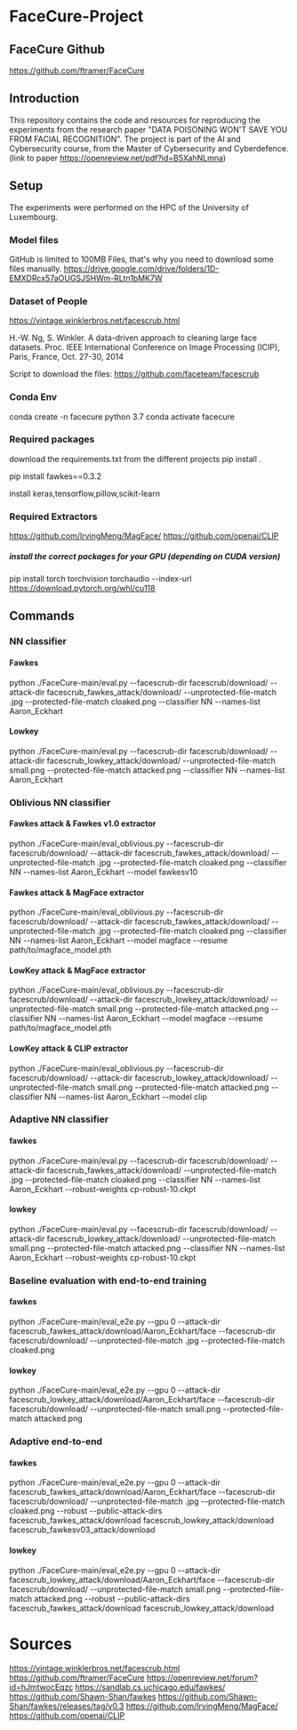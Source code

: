 # FaceCure-Project

## FaceCure Github

https://github.com/ftramer/FaceCure

## Introduction

This repository contains the code and resources for reproducing the experiments from the research paper "DATA POISONING WON'T SAVE YOU FROM FACIAL RECOGNITION". The project is part of the AI and Cybersecurity course, from the Master of Cybersecurity and Cyberdefence.
(link to paper https://openreview.net/pdf?id=B5XahNLmna)

## Setup

The experiments were performed on the HPC of the University of Luxembourg.

### Model files

GitHub is limited to 100MB Files, that's why you need to download some files manually.
https://drive.google.com/drive/folders/1D-EMXDRcx57aOUGSJSHWm-RLtn1bMK7W

### Dataset of People

https://vintage.winklerbros.net/facescrub.html

H.-W. Ng, S. Winkler.
A data-driven approach to cleaning large face datasets.
Proc. IEEE International Conference on Image Processing (ICIP), Paris, France, Oct. 27-30, 2014

Script to download the files:
https://github.com/faceteam/facescrub

### Conda Env

conda create -n facecure python 3.7
conda activate facecure

### Required packages

download the requirements.txt from the different projects
pip install .

pip install fawkes==0.3.2

install keras,tensorflow,pillow,scikit-learn

### Required Extractors

https://github.com/IrvingMeng/MagFace/
https://github.com/openai/CLIP

##### install the correct packages for your GPU (depending on CUDA version)

pip install torch torchvision torchaudio --index-url https://download.pytorch.org/whl/cu118

## Commands

### NN classifier

#### Fawkes

python ./FaceCure-main/eval.py --facescrub-dir facescrub/download/ --attack-dir facescrub_fawkes_attack/download/ --unprotected-file-match .jpg --protected-file-match cloaked.png --classifier NN --names-list Aaron_Eckhart

#### Lowkey

python ./FaceCure-main/eval.py --facescrub-dir facescrub/download/ --attack-dir facescrub_lowkey_attack/download/ --unprotected-file-match small.png --protected-file-match attacked.png --classifier NN --names-list Aaron_Eckhart

### Oblivious NN classifier

#### Fawkes attack & Fawkes v1.0 extractor

python ./FaceCure-main/eval_oblivious.py --facescrub-dir facescrub/download/ --attack-dir facescrub_fawkes_attack/download/ --unprotected-file-match .jpg --protected-file-match cloaked.png --classifier NN --names-list Aaron_Eckhart --model fawkesv10

#### Fawkes attack & MagFace extractor

python ./FaceCure-main/eval_oblivious.py --facescrub-dir facescrub/download/ --attack-dir facescrub_fawkes_attack/download/ --unprotected-file-match .jpg --protected-file-match cloaked.png --classifier NN --names-list Aaron_Eckhart --model magface --resume path/to/magface_model.pth

#### LowKey attack & MagFace extractor

python ./FaceCure-main/eval_oblivious.py --facescrub-dir facescrub/download/ --attack-dir facescrub_lowkey_attack/download/ --unprotected-file-match small.png --protected-file-match attacked.png --classifier NN --names-list Aaron_Eckhart --model magface --resume path/to/magface_model.pth

#### LowKey attack & CLIP extractor

python ./FaceCure-main/eval_oblivious.py --facescrub-dir facescrub/download/ --attack-dir facescrub_lowkey_attack/download/ --unprotected-file-match small.png --protected-file-match attacked.png --classifier NN --names-list Aaron_Eckhart --model clip

### Adaptive NN classifier

#### fawkes

python ./FaceCure-main/eval.py --facescrub-dir facescrub/download/ --attack-dir facescrub_fawkes_attack/download/ --unprotected-file-match .jpg --protected-file-match cloaked.png --classifier NN --names-list Aaron_Eckhart --robust-weights cp-robust-10.ckpt

#### lowkey

python ./FaceCure-main/eval.py --facescrub-dir facescrub/download/ --attack-dir facescrub_lowkey_attack/download/ --unprotected-file-match small.png --protected-file-match attacked.png --classifier NN --names-list Aaron_Eckhart --robust-weights cp-robust-10.ckpt

### Baseline evaluation with end-to-end training

#### fawkes

python ./FaceCure-main/eval_e2e.py --gpu 0 --attack-dir facescrub_fawkes_attack/download/Aaron_Eckhart/face --facescrub-dir facescrub/download/ --unprotected-file-match .jpg --protected-file-match cloaked.png

#### lowkey

python ./FaceCure-main/eval_e2e.py --gpu 0 --attack-dir facescrub_lowkey_attack/download/Aaron_Eckhart/face --facescrub-dir facescrub/download/ --unprotected-file-match small.png --protected-file-match attacked.png

### Adaptive end-to-end

#### fawkes

python ./FaceCure-main/eval_e2e.py --gpu 0 --attack-dir facescrub_fawkes_attack/download/Aaron_Eckhart/face --facescrub-dir facescrub/download/ --unprotected-file-match .jpg --protected-file-match cloaked.png --robust --public-attack-dirs facescrub_fawkes_attack/download facescrub_lowkey_attack/download facescrub_fawkesv03_attack/download

#### lowkey

python ./FaceCure-main/eval_e2e.py --gpu 0 --attack-dir facescrub_lowkey_attack/download/Aaron_Eckhart/face --facescrub-dir facescrub/download/ --unprotected-file-match small.png --protected-file-match attacked.png --robust --public-attack-dirs facescrub_fawkes_attack/download facescrub_lowkey_attack/download

# Sources

https://vintage.winklerbros.net/facescrub.html
https://github.com/ftramer/FaceCure
https://openreview.net/forum?id=hJmtwocEqzc
https://sandlab.cs.uchicago.edu/fawkes/
https://github.com/Shawn-Shan/fawkes
https://github.com/Shawn-Shan/fawkes/releases/tag/v0.3
https://github.com/IrvingMeng/MagFace/
https://github.com/openai/CLIP
